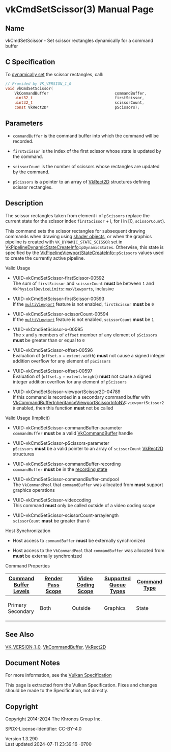 # vkCmdSetScissor(3) Manual Page

## Name

vkCmdSetScissor - Set scissor rectangles dynamically for a command
buffer



## <a href="#_c_specification" class="anchor"></a>C Specification

To <a
href="https://registry.khronos.org/vulkan/specs/1.3-extensions/html/vkspec.html#pipelines-dynamic-state"
target="_blank" rel="noopener">dynamically set</a> the scissor
rectangles, call:

``` c
// Provided by VK_VERSION_1_0
void vkCmdSetScissor(
    VkCommandBuffer                             commandBuffer,
    uint32_t                                    firstScissor,
    uint32_t                                    scissorCount,
    const VkRect2D*                             pScissors);
```

## <a href="#_parameters" class="anchor"></a>Parameters

- `commandBuffer` is the command buffer into which the command will be
  recorded.

- `firstScissor` is the index of the first scissor whose state is
  updated by the command.

- `scissorCount` is the number of scissors whose rectangles are updated
  by the command.

- `pScissors` is a pointer to an array of [VkRect2D](https://registry.khronos.org/vulkan/specs/1.3-extensions/man/html/VkRect2D.html)
  structures defining scissor rectangles.

## <a href="#_description" class="anchor"></a>Description

The scissor rectangles taken from element i of `pScissors` replace the
current state for the scissor index `firstScissor` + i, for i in \[0,
`scissorCount`).

This command sets the scissor rectangles for subsequent drawing commands
when drawing using <a
href="https://registry.khronos.org/vulkan/specs/1.3-extensions/html/vkspec.html#shaders-objects"
target="_blank" rel="noopener">shader objects</a>, or when the graphics
pipeline is created with `VK_DYNAMIC_STATE_SCISSOR` set in
[VkPipelineDynamicStateCreateInfo](https://registry.khronos.org/vulkan/specs/1.3-extensions/man/html/VkPipelineDynamicStateCreateInfo.html)::`pDynamicStates`.
Otherwise, this state is specified by the
[VkPipelineViewportStateCreateInfo](https://registry.khronos.org/vulkan/specs/1.3-extensions/man/html/VkPipelineViewportStateCreateInfo.html)::`pScissors`
values used to create the currently active pipeline.

Valid Usage

- <a href="#VUID-vkCmdSetScissor-firstScissor-00592"
  id="VUID-vkCmdSetScissor-firstScissor-00592"></a>
  VUID-vkCmdSetScissor-firstScissor-00592  
  The sum of `firstScissor` and `scissorCount` **must** be between `1`
  and `VkPhysicalDeviceLimits`::`maxViewports`, inclusive

- <a href="#VUID-vkCmdSetScissor-firstScissor-00593"
  id="VUID-vkCmdSetScissor-firstScissor-00593"></a>
  VUID-vkCmdSetScissor-firstScissor-00593  
  If the <a
  href="https://registry.khronos.org/vulkan/specs/1.3-extensions/html/vkspec.html#features-multiViewport"
  target="_blank" rel="noopener"><code>multiViewport</code></a> feature
  is not enabled, `firstScissor` **must** be `0`

- <a href="#VUID-vkCmdSetScissor-scissorCount-00594"
  id="VUID-vkCmdSetScissor-scissorCount-00594"></a>
  VUID-vkCmdSetScissor-scissorCount-00594  
  If the <a
  href="https://registry.khronos.org/vulkan/specs/1.3-extensions/html/vkspec.html#features-multiViewport"
  target="_blank" rel="noopener"><code>multiViewport</code></a> feature
  is not enabled, `scissorCount` **must** be `1`

- <a href="#VUID-vkCmdSetScissor-x-00595"
  id="VUID-vkCmdSetScissor-x-00595"></a> VUID-vkCmdSetScissor-x-00595  
  The `x` and `y` members of `offset` member of any element of
  `pScissors` **must** be greater than or equal to `0`

- <a href="#VUID-vkCmdSetScissor-offset-00596"
  id="VUID-vkCmdSetScissor-offset-00596"></a>
  VUID-vkCmdSetScissor-offset-00596  
  Evaluation of (`offset.x` + `extent.width`) **must** not cause a
  signed integer addition overflow for any element of `pScissors`

- <a href="#VUID-vkCmdSetScissor-offset-00597"
  id="VUID-vkCmdSetScissor-offset-00597"></a>
  VUID-vkCmdSetScissor-offset-00597  
  Evaluation of (`offset.y` + `extent.height`) **must** not cause a
  signed integer addition overflow for any element of `pScissors`

- <a href="#VUID-vkCmdSetScissor-viewportScissor2D-04789"
  id="VUID-vkCmdSetScissor-viewportScissor2D-04789"></a>
  VUID-vkCmdSetScissor-viewportScissor2D-04789  
  If this command is recorded in a secondary command buffer with
  [VkCommandBufferInheritanceViewportScissorInfoNV](https://registry.khronos.org/vulkan/specs/1.3-extensions/man/html/VkCommandBufferInheritanceViewportScissorInfoNV.html)::`viewportScissor2D`
  enabled, then this function **must** not be called

Valid Usage (Implicit)

- <a href="#VUID-vkCmdSetScissor-commandBuffer-parameter"
  id="VUID-vkCmdSetScissor-commandBuffer-parameter"></a>
  VUID-vkCmdSetScissor-commandBuffer-parameter  
  `commandBuffer` **must** be a valid
  [VkCommandBuffer](https://registry.khronos.org/vulkan/specs/1.3-extensions/man/html/VkCommandBuffer.html) handle

- <a href="#VUID-vkCmdSetScissor-pScissors-parameter"
  id="VUID-vkCmdSetScissor-pScissors-parameter"></a>
  VUID-vkCmdSetScissor-pScissors-parameter  
  `pScissors` **must** be a valid pointer to an array of `scissorCount`
  [VkRect2D](https://registry.khronos.org/vulkan/specs/1.3-extensions/man/html/VkRect2D.html) structures

- <a href="#VUID-vkCmdSetScissor-commandBuffer-recording"
  id="VUID-vkCmdSetScissor-commandBuffer-recording"></a>
  VUID-vkCmdSetScissor-commandBuffer-recording  
  `commandBuffer` **must** be in the [recording
  state](#commandbuffers-lifecycle)

- <a href="#VUID-vkCmdSetScissor-commandBuffer-cmdpool"
  id="VUID-vkCmdSetScissor-commandBuffer-cmdpool"></a>
  VUID-vkCmdSetScissor-commandBuffer-cmdpool  
  The `VkCommandPool` that `commandBuffer` was allocated from **must**
  support graphics operations

- <a href="#VUID-vkCmdSetScissor-videocoding"
  id="VUID-vkCmdSetScissor-videocoding"></a>
  VUID-vkCmdSetScissor-videocoding  
  This command **must** only be called outside of a video coding scope

- <a href="#VUID-vkCmdSetScissor-scissorCount-arraylength"
  id="VUID-vkCmdSetScissor-scissorCount-arraylength"></a>
  VUID-vkCmdSetScissor-scissorCount-arraylength  
  `scissorCount` **must** be greater than `0`

Host Synchronization

- Host access to `commandBuffer` **must** be externally synchronized

- Host access to the `VkCommandPool` that `commandBuffer` was allocated
  from **must** be externally synchronized

Command Properties

<table class="tableblock frame-all grid-all stretch">
<colgroup>
<col style="width: 20%" />
<col style="width: 20%" />
<col style="width: 20%" />
<col style="width: 20%" />
<col style="width: 20%" />
</colgroup>
<thead>
<tr>
<th class="tableblock halign-left valign-top"><a
href="#VkCommandBufferLevel">Command Buffer Levels</a></th>
<th class="tableblock halign-left valign-top"><a
href="#vkCmdBeginRenderPass">Render Pass Scope</a></th>
<th class="tableblock halign-left valign-top"><a
href="#vkCmdBeginVideoCodingKHR">Video Coding Scope</a></th>
<th class="tableblock halign-left valign-top"><a
href="#VkQueueFlagBits">Supported Queue Types</a></th>
<th class="tableblock halign-left valign-top"><a
href="#fundamentals-queueoperation-command-types">Command Type</a></th>
</tr>
</thead>
<tbody>
<tr>
<td class="tableblock halign-left valign-top"><p>Primary<br />
Secondary</p></td>
<td class="tableblock halign-left valign-top"><p>Both</p></td>
<td class="tableblock halign-left valign-top"><p>Outside</p></td>
<td class="tableblock halign-left valign-top"><p>Graphics</p></td>
<td class="tableblock halign-left valign-top"><p>State</p></td>
</tr>
</tbody>
</table>

## <a href="#_see_also" class="anchor"></a>See Also

[VK_VERSION_1_0](https://registry.khronos.org/vulkan/specs/1.3-extensions/man/html/VK_VERSION_1_0.html),
[VkCommandBuffer](https://registry.khronos.org/vulkan/specs/1.3-extensions/man/html/VkCommandBuffer.html), [VkRect2D](https://registry.khronos.org/vulkan/specs/1.3-extensions/man/html/VkRect2D.html)

## <a href="#_document_notes" class="anchor"></a>Document Notes

For more information, see the <a
href="https://registry.khronos.org/vulkan/specs/1.3-extensions/html/vkspec.html#vkCmdSetScissor"
target="_blank" rel="noopener">Vulkan Specification</a>

This page is extracted from the Vulkan Specification. Fixes and changes
should be made to the Specification, not directly.

## <a href="#_copyright" class="anchor"></a>Copyright

Copyright 2014-2024 The Khronos Group Inc.

SPDX-License-Identifier: CC-BY-4.0

Version 1.3.290  
Last updated 2024-07-11 23:39:16 -0700
